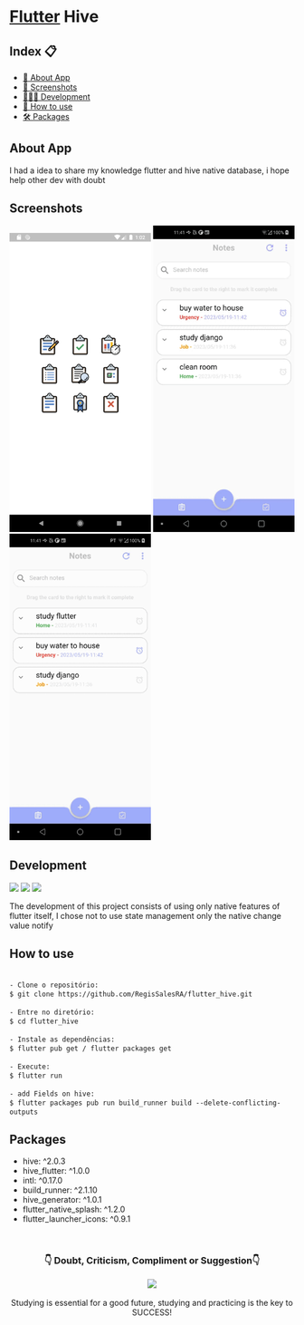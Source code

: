 # [Flutter][] Hive
[Flutter]: https://docs.flutter.dev/ 


<h2>Index 📋</h2>

   <p>

   - [📖 About App](#About-App)
   - [📱 Screenshots](#Screenshots)
   - [👨🏽‍💻 Development](#Development)
   - [📲 How to use](#How-to-use)
   - [🛠 Packages](#Packages)

   </p>

<h2>About App</h2>

<p>
I had a idea to share my knowledge flutter and hive native database, i hope help other dev with doubt
</p>

<h2>Screenshots</h2>

<img src="https://github.com/RegisSalesRA/Flutter_Hive/blob/master/assets/readme/splash.png" width="250"> <img src="https://github.com/RegisSalesRA/flutter_hive/blob/master/assets/readme/gif1.gif" width="250"> <img src="https://github.com/RegisSalesRA/flutter_hive/blob/master/assets/readme/gif2.gif" width="250"> 

<p>
</p>

<h2>Development</h2>

<img src="https://img.shields.io/badge/Flutter Version-3.3.2-blue"> <img src="https://img.shields.io/badge/Dart Version-2.18.1-blueviolet"> <img src="https://img.shields.io/badge/JDK version-11.0.16-yellowgreen">

<p>
The development of this project consists of using only native features of flutter itself, I chose not to use state management only the native change value notify
</p>


<h2>How to use</h2>
<p>

```

- Clone o repositório:
$ git clone https://github.com/RegisSalesRA/flutter_hive.git

- Entre no diretório:
$ cd flutter_hive

- Instale as dependências:
$ flutter pub get / flutter packages get

- Execute:
$ flutter run

- add Fields on hive:
$ flutter packages pub run build_runner build --delete-conflicting-outputs

```

</p>
 
<p>

<h2>Packages</h2>
<p>

- hive: ^2.0.3
- hive_flutter: ^1.0.0
- intl: ^0.17.0  
- build_runner: ^2.1.10
- hive_generator: ^1.0.1
- flutter_native_splash: ^1.2.0
- flutter_launcher_icons: ^0.9.1

</br>

<p align="center">
<h3 align="center">👇 Doubt, Criticism, Compliment or Suggestion👇</h3> 
  </p>
  <p align="center">
  <a href="https://www.linkedin.com/in/regisrommel/" target="_blank"><img src="https://img.shields.io/badge/-LinkedIn-%230077B5?style=for-the-badge&logo=linkedin&logoColor=white" target="_blank">
  </a> 
</p>
<p align="center">
 Studying is essential for a good future, studying and practicing is the key to SUCCESS!
</p>
